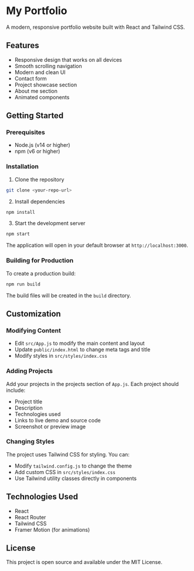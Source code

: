 # My Portfolio

A modern, responsive portfolio website built with React and Tailwind CSS.

## Features

- Responsive design that works on all devices
- Smooth scrolling navigation
- Modern and clean UI
- Contact form
- Project showcase section
- About me section
- Animated components

## Getting Started

### Prerequisites

- Node.js (v14 or higher)
- npm (v6 or higher)

### Installation

1. Clone the repository
```bash
git clone <your-repo-url>
```

2. Install dependencies
```bash
npm install
```

3. Start the development server
```bash
npm start
```

The application will open in your default browser at `http://localhost:3000`.

### Building for Production

To create a production build:

```bash
npm run build
```

The build files will be created in the `build` directory.

## Customization

### Modifying Content

- Edit `src/App.js` to modify the main content and layout
- Update `public/index.html` to change meta tags and title
- Modify styles in `src/styles/index.css`

### Adding Projects

Add your projects in the projects section of `App.js`. Each project should include:
- Project title
- Description
- Technologies used
- Links to live demo and source code
- Screenshot or preview image

### Changing Styles

The project uses Tailwind CSS for styling. You can:
- Modify `tailwind.config.js` to change the theme
- Add custom CSS in `src/styles/index.css`
- Use Tailwind utility classes directly in components

## Technologies Used

- React
- React Router
- Tailwind CSS
- Framer Motion (for animations)

## License

This project is open source and available under the MIT License. 